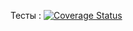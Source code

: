 Тесты :
[![Coverage Status](https://coveralls.io/repos/github/lletou/RK2/badge.svg?branch=main)](https://coveralls.io/github/lletou/RK2?branch=main)
